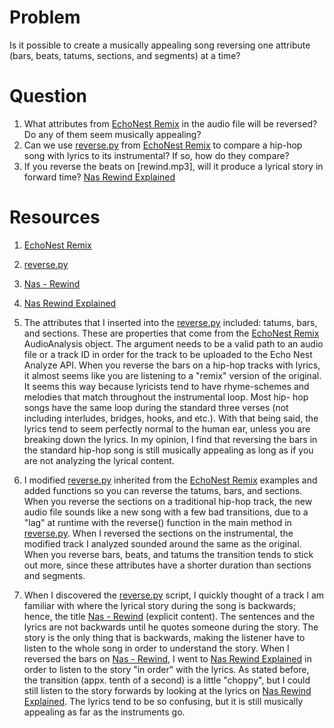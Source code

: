 # Problem
Is it possible to create a musically appealing song reversing one attribute (bars, beats, tatums, sections, and segments) at a time?

# Question
1. What attributes from [EchoNest Remix] in the audio file will be reversed? Do any of them seem musically appealing?
2. Can we use [reverse.py] from [EchoNest Remix] to compare a hip-hop song with lyrics to its instrumental? If so, how do they compare? 
3. If you reverse the beats on [rewind.mp3], will it produce a lyrical story in forward time? [Nas Rewind Explained]

# Resources
1. [EchoNest Remix]
2. [reverse.py]
3. [Nas - Rewind]
4. [Nas Rewind Explained]

 1. The attributes that I inserted into the [reverse.py] included: tatums, bars, and sections. These are properties that come from the
[EchoNest Remix] AudioAnalysis object. The argument needs to be a valid path to an audio file or a track ID in order for the track to be uploaded
to the Echo Nest Analyze API. When you reverse the bars on a hip-hop tracks with lyrics, it almost seems like you are listening to a "remix" version
of the original. It seems this way because lyricists tend to have rhyme-schemes and melodies that match throughout the instrumental loop. Most hip-
hop songs have the same loop during the standard three verses (not including interludes, bridges, hooks, and etc.). With that being said,
the lyrics tend to seem perfectly normal to the human ear, unless you are breaking down the lyrics. In my opinion, I find that reversing the bars
in the standard hip-hop song is still musically appealing as long as if you are not analyzing the lyrical content.

 2. I modified [reverse.py] inherited from the [EchoNest Remix] examples and added functions so you can reverse the tatums, bars, and sections. 
When you reverse the sections on a traditional hip-hop track, the new audio file sounds like a new song with a few bad transitions, due to a "lag"
at runtime with the reverse() function in the main method in [reverse.py]. When I reversed the sections on the instrumental, the modified track I 
analyzed sounded around the same as the original. When you reverse bars, beats, and tatums the transition tends to stick out more, since these
attributes have a shorter duration than sections and segments.

 3. When I discovered the [reverse.py] script, I quickly thought of a track I am familiar with where the lyrical story during the song is backwards;
hence, the title [Nas - Rewind] (explicit content). The sentences and the lyrics are not backwards until he quotes someone during the story. The story 
is the only thing that is backwards, making the listener have to listen to the whole song in order to understand the story. When I reversed the bars on 
[Nas - Rewind], I went to [Nas Rewind Explained] in order to listen to the story "in order" with the lyrics. As stated before, the transition (appx. 
tenth of a second) is a little "choppy", but I could still listen to the story forwards by looking at the lyrics on [Nas Rewind Explained]. The lyrics
tend to be so confusing, but it is still musically appealing as far as the instruments go.


[EchoNest Remix]: http://echonest.github.io/remix/apidocs/
[reverse.py]: https://github.com/echonest/remix/blob/master/examples/reverse/reverse.py
[Nas - Rewind]: https://www.youtube.com/watch?v=J3Sd2gDkSV8
[Nas Rewind Explained]: http://genius.com/Nas-rewind-lyrics
